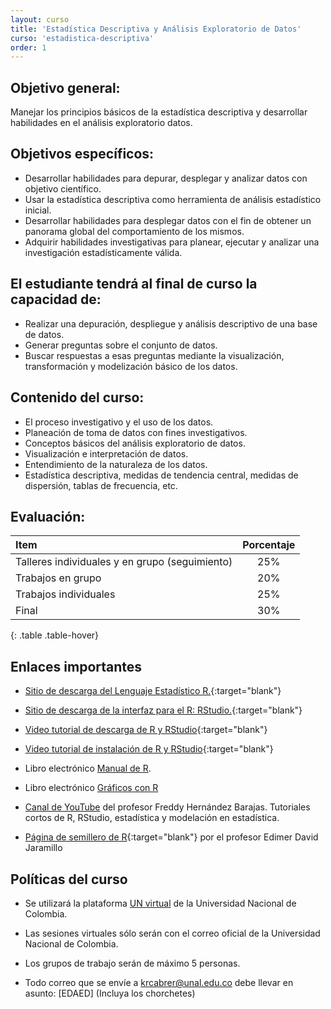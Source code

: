 ```yaml
---
layout: curso
title: 'Estadística Descriptiva y Análisis Exploratorio de Datos'
curso: 'estadistica-descriptiva'
order: 1
---
```


## Objetivo general:

Manejar los principios básicos de la estadística descriptiva y desarrollar
habilidades en el análisis exploratorio datos.

## Objetivos específicos:

- Desarrollar habilidades para depurar, desplegar y analizar
  datos con objetivo científico.
- Usar la estadística descriptiva como herramienta de
  análisis estadístico inicial.
- Desarrollar habilidades para desplegar datos con el fin de
  obtener un panorama global del comportamiento de los mismos.
- Adquirir habilidades investigativas para planear,
  ejecutar y analizar una investigación estadísticamente válida.

## El estudiante tendrá al final de curso la capacidad de:

- Realizar una depuración, despliegue y análisis descriptivo de
  una base de datos.
- Generar preguntas sobre el conjunto de datos.
- Buscar respuestas a esas preguntas mediante la visualización,
  transformación y modelización básico de los datos.

## Contenido del curso:

- El proceso investigativo y el uso de los datos.
- Planeación de toma de datos con fines investigativos.
- Conceptos básicos del análisis exploratorio de datos.
- Visualización e interpretación de datos.
- Entendimiento de la naturaleza de los datos.
- Estadística descriptiva, medidas de tendencia central,
  medidas de dispersión, tablas de frecuencia, etc.

## Evaluación:

| Item                                           | Porcentaje |
|:-----------------------------------------------|:----------:|
| Talleres individuales y en grupo (seguimiento) |        25% |
| Trabajos en grupo                              |        20% |
| Trabajos individuales                          |        25% |
| Final                                          |        30% |
{: .table .table-hover}

## Enlaces importantes

* [Sitio de descarga del Lenguaje Estadístico R.](http://cran.r-project.org/bin/windows/base/){:target="blank"}
* [Sitio de descarga de la interfaz para el R: RStudio.](http://www.rstudio.com/products/rstudio/download/){:target="blank"}

* [Video tutorial de descarga de R y RStudio](https://youtu.be/IrWl6Zb3oYM){:target="blank"}
* [Video tutorial de instalación de R y RStudio](https://youtu.be/vglp2godUmc){:target="blank"}

* Libro electrónico [Manual de R](https://fhernanb.github.io/Manual-de-R/).
* Libro electrónico [Gráficos con R](https://fhernanb.github.io/Graficos-con-R/)

* [Canal de YouTube](https://www.youtube.com/channel/UCMLQ_dQirjjwPjR8skwX3gA) del profesor Freddy Hernández Barajas. Tutoriales cortos de R, RStudio, estadística y modelación en estadística.

* [Página de semillero de R](https://unal-semilleror-facca.github.io/){:target="blank"} por el profesor Edimer David Jaramillo



## Políticas del curso

- Se utilizará la plataforma [UN virtual](https://unvirtual.medellin.unal.edu.co/) de la Universidad Nacional de Colombia.
- Las sesiones virtuales sólo serán con el correo oficial de la Universidad Nacional de Colombia.
- Los grupos de trabajo serán de máximo 5 personas.

- Todo correo que se envíe a <krcabrer@unal.edu.co> debe llevar en asunto: [EDAED] (Incluya los chorchetes)
